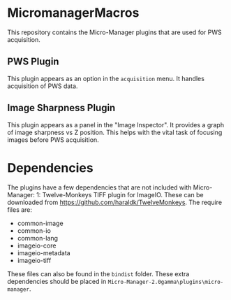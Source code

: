 # MicromanagerMacros
This repository contains the Micro-Manager plugins that are used for PWS acquisition.

## PWS Plugin
This plugin appears as an option in the `acquisition` menu. It handles acquisition of PWS data.

## Image Sharpness Plugin
This plugin appears as a panel in the "Image Inspector".  It provides a graph of image sharpness vs Z position.
This helps with the vital task of focusing images before PWS acquisition.

# Dependencies
The plugins have a few dependencies that are not included with Micro-Manager:
1: Twelve-Monkeys TIFF plugin for ImageIO. These can be downloaded from https://github.com/haraldk/TwelveMonkeys. The require files
are: 
  - common-image
  - common-io
  - common-lang
  - imageio-core
  - imageio-metadata
  - imageio-tiff


These files can also be found in the `bindist` folder.
These extra dependencies should be placed in `Micro-Manager-2.0gamma\plugins\micro-manager`.
